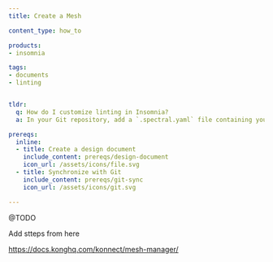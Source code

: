```yaml
---
title: Create a Mesh

content_type: how_to

products:
- insomnia

tags:
- documents
- linting


tldr: 
  q: How do I customize linting in Insomnia?
  a: In your Git repository, add a `.spectral.yaml` file containing your custom ruleset at the same level as the `.insomnia` folder.

prereqs:
  inline:
  - title: Create a design document
    include_content: prereqs/design-document
    icon_url: /assets/icons/file.svg
  - title: Synchronize with Git
    include_content: prereqs/git-sync
    icon_url: /assets/icons/git.svg

---
```

@TODO 

Add stteps from here


https://docs.konghq.com/konnect/mesh-manager/